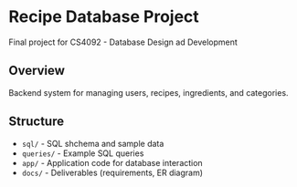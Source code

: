 # Recipe Database Project

Final project for CS4092 - Database Design ad Development

## Overview

Backend system for managing users, recipes, ingredients, and categories.

## Structure

- `sql/` - SQL shchema and sample data
- `queries/` - Example SQL queries
- `app/` - Application code for database interaction
- `docs/` - Deliverables (requirements, ER diagram)